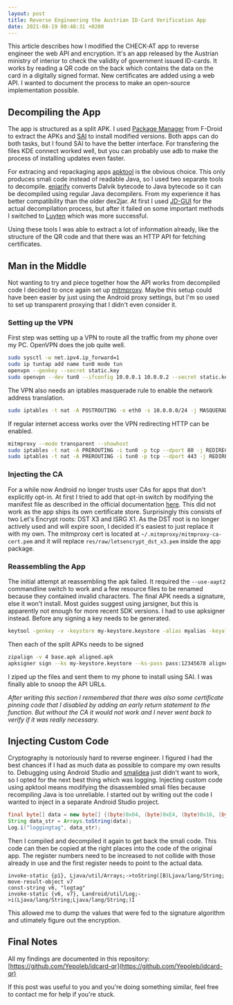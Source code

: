 ```yaml
---
layout: post
title: Reverse Engineering the Austrian ID-Card Verification App
date: 2021-08-19 00:48:31 +0200
---
```


This article describes how I modified the CHECK-AT app to reverse engineer the web API and encryption. It's an app released by the Austrian ministry of interior to check the validity of government issued ID-cards. It works by reading a QR code on the back which contains the data on the card in a digitally signed format. New certificates are added using a web API. I wanted to document the process to make an open-source implementation possible.

## Decompiling the App

The app is structured as a split APK. I used [Package Manager](https://f-droid.org/en/packages/com.smartpack.packagemanager/) from F-Droid to extract the APKs and [SAI](https://f-droid.org/en/packages/com.aefyr.sai.fdroid/) to install modified versions. Both apps can do both tasks, but I found SAI to have the better interface. For transfering the files KDE connect worked well, but you can probably use adb to make the process of installing updates even faster.

For extracing and repackaging apps [apktool](https://ibotpeaches.github.io/Apktool/) is the obvious choice. This only produces smali code instead of readable Java, so I used two separate tools to decompile. [enjarify](https://github.com/Storyyeller/enjarify) converts Dalvik bytecode to Java bytecode so it can be decompiled using regular Java decompilers. From my experience it has better compatibility than the older dex2jar. At first I used [JD-GUI](https://java-decompiler.github.io/) for the actual decompilation process, but after it failed on some important methods I switched to [Luyten](https://github.com/deathmarine/Luyten) which was more successful.

Using these tools I was able to extract a lot of information already, like the structure of the QR code and that there was an HTTP API for fetching certificates.

## Man in the Middle

Not wanting to try and piece together how the API works from decompiled code I decided to once again set up [mitmproxy](https://mitmproxy.org/). Maybe this setup could have been easier by just using the Android proxy settings, but I'm so used to set up transparent proxying that I didn't even consider it.

### Setting up the VPN

First step was setting up a VPN to route all the traffic from my phone over my PC. OpenVPN does the job quite well.

```sh
sudo sysctl -w net.ipv4.ip_forward=1
sudo ip tuntap add name tun0 mode tun
openvpn --genkey --secret static.key
sudo openvpn --dev tun0 --ifconfig 10.0.0.1 10.0.0.2 --secret static.key
```

The VPN also needs an iptables masquerade rule to enable the network address translation. 

```sh
sudo iptables -t nat -A POSTROUTING -o eth0 -s 10.0.0.0/24 -j MASQUERADE
```

If regular internet access works over the VPN redirecting HTTP can be enabled.

```sh
mitmproxy --mode transparent --showhost
sudo iptables -t nat -A PREROUTING -i tun0 -p tcp --dport 80 -j REDIRECT --to-port 8080
sudo iptables -t nat -A PREROUTING -i tun0 -p tcp --dport 443 -j REDIRECT --to-port 8080
```

### Injecting the CA

For a while now Android no longer trusts user CAs for apps that don't explicitly opt-in. At first I tried to add that opt-in switch by modifying the manifest file as described in the official documentation [here](https://developer.android.com/training/articles/security-config). This did not work as the app ships its own certificate store. Surprisingly this consists of two Let's Encrypt roots: DST X3 and ISRG X1. As the DST root is no longer actively used and will expire soon, I decided it's easiest to just replace it with my own. The mitmproxy cert is located at `~/.mitmproxy/mitmproxy-ca-cert.pem` and it will replace `res/raw/letsencrypt_dst_x3.pem` inside the app package.

### Reassembling the App

The initial attempt at reassembling the apk failed. It required the `--use-aapt2` commandline switch to work and a few resource files to be renamed because they contained invalid characters. The final APK needs a signature, else it won't install. Most guides suggest using jarsigner, but this is apparently not enough for more recent SDK versions. I had to use apksigner instead. Before any signing a key needs to be generated.

```sh
keytool -genkey -v -keystore my-keystore.keystore -alias myalias -keyalg RSA -keysize 2048 -validity 10000
```

Then each of the split APKs needs to be signed

```sh
zipalign -v 4 base.apk aligned.apk
apksigner sign --ks my-keystore.keystore --ks-pass pass:12345678 aligned.apk
```

I ziped up the files and sent them to my phone to install using SAI. I was finally able to snoop the API URLs.

_After writing this section I remembered that there was also some certificate pinning code that I disabled by adding an early return statement to the function. But without the CA it would not work and I never went back to verify if it was really necessary._

## Injecting Custom Code

Cryptography is notoriously hard to reverse engineer. I figured I had the best chances if I had as much data as possible to compare my own results to. Debugging using Android Studio and [smalidea](https://github.com/JesusFreke/smalidea) just didn't want to work, so I opted for the next best thing which was logging. Injecting custom code using apktool means modifying the disassembled smali files because recompiling Java is too unreliable. I started out by writing out the code I wanted to inject in a separate Android Studio project.

```java
final byte[] data = new byte[] {(byte)0x04, (byte)0xE4, (byte)0x16, (byte)0xBE};
String data_str = Arrays.toString(data);
Log.i("loggingtag", data_str);
```

Then I compiled and decompiled it again to get back the smali code. This code can then be copied at the right places into the code of the original app. The register numbers need to be increased to not collide with those already in use and the first register needs to point to the actual data.

```smali
invoke-static {p1}, Ljava/util/Arrays;->toString([B)Ljava/lang/String;
move-result-object v7
const-string v6, "logtag"
invoke-static {v6, v7}, Landroid/util/Log;->i(Ljava/lang/String;Ljava/lang/String;)I
```

This allowed me to dump the values that were fed to the signature algorithm and utimately figure out the encryption.

## Final Notes

All my findings are documented in this repository: [https://github.com/Yepoleb/idcard-qr](https://github.com/Yepoleb/idcard-qr)

If this post was useful to you and you're doing something similar, feel free to contact me for help if you're stuck.
